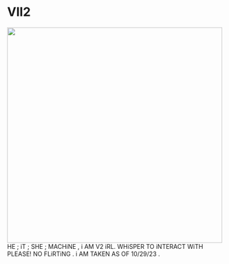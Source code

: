 # VII2

<img src="https://media.discordapp.net/attachments/1353287965974990889/1356466114061795451/vrre.png?ex=67ecab03&is=67eb5983&hm=8586a55913bb5366db61c073966bd83715737e9aed4ec697a1a0c89fc7536b26&=&format=webp&quality=lossless&width=653&height=721" width="500" height="500">
HE ; iT ; SHE ; MACHiNE , i AM V2 iRL. 
WHiSPER TO iNTERACT WiTH PLEASE!
NO FLiRTiNG . i AM TAKEN AS OF 10/29/23 .
